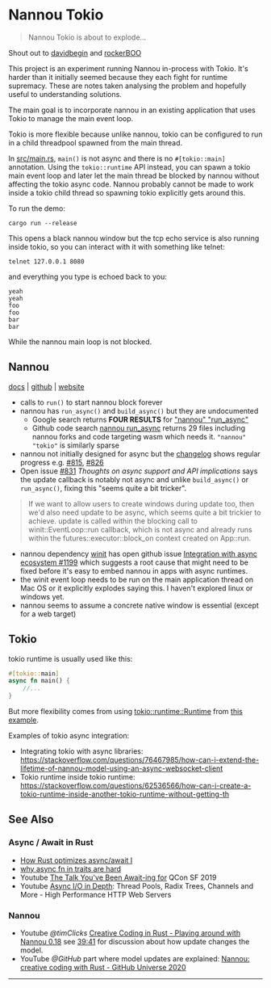 # Nannou Tokio

> Nannou Tokio is about to explode...

Shout out to [davidbegin](https://github.com/davidbegin/) and [rockerBOO](https://github.com/rockerBOO/)

This project is an experiment running Nannou in-process with Tokio. It's harder than it initially seemed because they each fight for runtime supremacy. These are notes taken analysing the problem and hopefully useful to understanding solutions.

The main goal is to incorporate nannou in an existing application that uses Tokio to manage the main event loop.

Tokio is more flexible because unlike nannou, tokio can be configured to run in a child threadpool spawned from the main thread.

In [src/main.rs](src/main.rs), `main()` is not async and there is no `#[tokio::main]` annotation. Using the `tokio::runtime` API instead, you can spawn a tokio main event loop and later let the main thread be blocked by nannou without affecting the tokio async code. Nannou probably cannot be made to work inside a tokio child thread so  spawning tokio explicitly gets around this.


To run the demo:
```shell
cargo run --release 

```
This opens a black nannou window but the tcp echo service is also running inside tokio, so you can interact with it with something like telnet:

```shell
telnet 127.0.0.1 8080
```
and everything you type is echoed back to you:
```console 
yeah
yeah
foo
foo
bar
bar
```

While the nannou main loop is not blocked.

## Nannou

[docs](https://docs.rs/nannou/latest/nannou/) | [github](https://github.com/nannou-org/nannou) | [website](https://nannou.cc/)

* calls to `run()` to start nannou block forever
* nannou has `run_async()` and `build_async()` but they are undocumented
  * Google search returns **FOUR RESULTS** for ["nannou" "run_async"](https://www.google.com/search?q=%22nannou%22+%22run_async%22)
  * Github code search [nannou run_async](https://github.com/search?q=nannou+run_async&type=code) returns 29 files including nannou forks and code targeting wasm which needs it. `"nannou" "tokio"` is similarly sparse 
* nannou not initially designed for async but the [changelog](https://guide.nannou.cc/changelog) shows regular progress e.g. [#815](https://github.com/nannou-org/nannou/pull/815), [#826](https://github.com/nannou-org/nannou/issues/826) 
* Open issue [#831](https://github.com/nannou-org/nannou/issues/831) 
_Thoughts on async support and API implications_ says the update callback is notably not async and unlike `build_async()` or `run_async()`, fixing this "seems quite a bit tricker".

> If we want to allow users to create windows during update too, then we'd also need update to be async, which seems quite a bit trickier to achieve. update is called within the blocking call to winit::EventLoop::run callback, which is not async and already runs within the futures::executor::block_on context created on App::run.
* nannou dependency [winit](https://github.com/rust-windowing/winit) has open github issue [Integration with async ecosystem #1199](https://github.com/rust-windowing/winit/issues/1199) which suggests a root cause that might need to be fixed before it's easy to embed nannou in apps with async runtimes.
* the winit event loop needs to be run on the main application thread on Mac OS or it explicitly explodes saying this. I haven't explored linux or windows yet.
* nannou seems to assume a concrete native window is essential (except for a web target)


## Tokio


tokio runtime is usually used like this:

```rust
#[tokio::main]
async fn main() {
    //...
}
```

But more flexibility comes from using [tokio::runtime::Runtime](https://docs.rs/tokio/latest/tokio/runtime/index.html) from [this example](https://docs.rs/tokio/latest/tokio/runtime/index.html).

Examples of tokio async integration: 

* Integrating tokio with async libraries: https://stackoverflow.com/questions/76467985/how-can-i-extend-the-lifetime-of-nannou-model-using-an-async-websocket-client
* Tokio runtime inside tokio runtime: https://stackoverflow.com/questions/62536566/how-can-i-create-a-tokio-runtime-inside-another-tokio-runtime-without-getting-th

## See Also

### Async / Await in Rust

* [How Rust optimizes async/await I](https://tmandry.gitlab.io/blog/posts/optimizing-await-1/)
* [why async fn in traits are hard](https://smallcultfollowing.com/babysteps/blog/2019/10/26/async-fn-in-traits-are-hard/)
* Youtube [The Talk You've Been Await-ing for](https://www.youtube.com/watch?v=NNwK5ZPAJCk) QCon SF 2019
* Youtube [Async I/O in Depth](https://www.youtube.com/watch?v=fdxhcDne2Ww): Thread Pools, Radix Trees, Channels and More - High Performance HTTP Web Servers 

### Nannou

* Youtube _@timClicks_ [Creative Coding in Rust - Playing around with Nannou 0.18](https://www.youtube.com/watch?v=41p5tBGMfxI) see [39:41](https://www.youtube.com/live/41p5tBGMfxI?si=HDVPTQWmHKc-Pmcn&t=2381) for discussion about how update changes the model.
* YouTube _@GitHub_ part where model updates are explained: [Nannou: creative coding with Rust - GitHub Universe 2020](https://youtu.be/Ml6tpyTyXhM?si=wi202ZzytEHBEdnC&t=1034)
----
